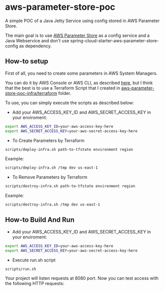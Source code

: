 # aws-parameter-store-poc

A simple POC of a Java Jetty Service using config stored in AWS Parameter Store.

The main goal is to use [AWS Parameter Store]() as a config service and a Java Webservice and don't use  spring-cloud-starter-aws-parameter-store-config as dependency.

## How-to setup

First of all, you need to create some parameters in AWS System Managers.

You can do it by AWS Console or AWS CLI, as described [here](https://docs.aws.amazon.com/systems-manager/latest/userguide/sysman-paramstore-su-create.html), but I think that the best is to use a Terraform Script that I created in [aws-parameter-store-poc-infra/terraform](aws-parameter-store-poc-infra/terraform) folder.

To use, you can simply execute the scripts as described below:

* Add your AWS_ACCESS_KEY_ID and AWS_SECRET_ACCESS_KEY in your enviroment:
```bash
export AWS_ACCESS_KEY_ID=your-aws-access-key-here
export AWS_SECRET_ACCESS_KEY=your-aws-secret-access-key-here
```

* To Create Parameters by Terraform
```bash
scripts/deploy-infra.sh path-to-tfstate environment region
```
Example:
```bash
scripts/deploy-infra.sh /tmp dev us-east-1
```

* To Remove Parameters by Terraform
```bash
scripts/destroy-infra.sh path-to-tfstate environment region
```
Example:
```bash
scripts/destroy-infra.sh /tmp dev us-east-1
```

## How-to Build And Run

* Add your AWS_ACCESS_KEY_ID and AWS_SECRET_ACCESS_KEY in your enviroment:
```bash
export AWS_ACCESS_KEY_ID=your-aws-access-key-here
export AWS_SECRET_ACCESS_KEY=your-aws-secret-access-key-here
```

* Execute run.sh script
```bash
scripts/run.sh
```

Your project will listen requests at 8080 port. Now you can test access with the following HTTP requests:

